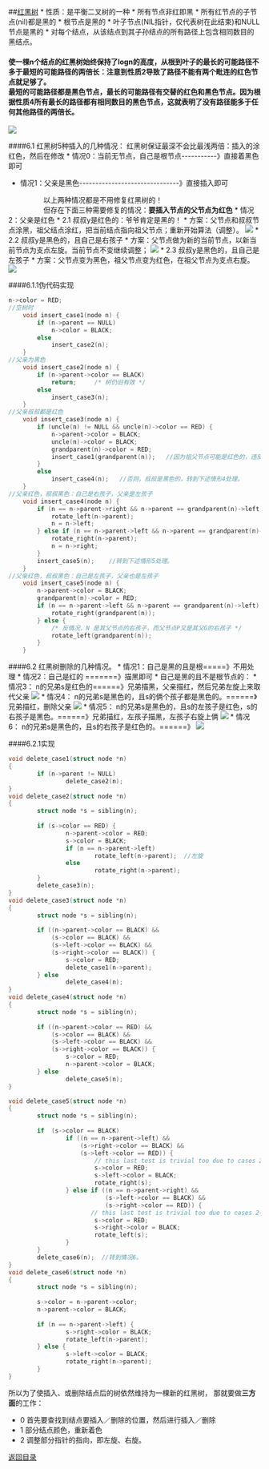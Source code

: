 ##[红黑树](http://blog.csdn.net/chenhuajie123/article/details/11951777)
* 
性质：是平衡二叉树的一种
    * 
所有节点非红即黑
    * 
所有红节点的子节点(nil)都是黑的
    * 
根节点是黑的
    * 
叶子节点(NIL指针，仅代表树在此结束)和NULL节点是黑的
    * 
对每个结点，从该结点到其子孙结点的所有路径上包含相同数目的黑结点。
#### 使一棵n个结点的红黑树始终保持了logn的高度，从根到叶子的最长的可能路径不多于最短的可能路径的两倍长：注意到性质2导致了路径不能有两个毗连的红色节点就足够了。<br>最短的可能路径都是黑色节点，最长的可能路径有交替的红色和黑色节点。因为根据性质4所有最长的路径都有相同数目的黑色节点，这就表明了没有路径能多于任何其他路径的两倍长。

![](1355319681_6107.png)

####6.1 红黑树5种插入的几种情况：
红黑树保证最深不会比最浅两倍：插入的涂红色，然后在修改
* 
情况0：当前无节点，自己是根节点-----------》直接着黑色即可
* 情况1：父亲是黑色-------------------------------》直接插入即可

　　　　　以上两种情况都是不用修复红黑树的！<br>
　　　　　但存在下面三种需要修复的情况：**要插入节点的父节点为红色**
* 
情况2：父亲是红色
    * 2.1
叔叔y是红色的：爷爷肯定是黑的！
        * 
方案：父节点和叔叔节点涂黑，祖父结点涂红，把当前结点指向祖父节点；重新开始算法（调整）。
![](1111111.png)
    * 2.2
叔叔y是黑色的，且自己是右孩子
        * 
方案：父节点做为新的当前节点，以新当前节点为支点左旋。当前节点不变继续调整；
![](2222222.png)
    * 2.3
叔叔y是黑色的，且自己是左孩子
        * 
方案：父节点变为黑色，祖父节点变为红色，在祖父节点为支点右旋。
![](3333.png)

####6.1.1伪代码实现
```C
n->color = RED;
//空树时
    void insert_case1(node n) {
        if (n->parent == NULL)
            n->color = BLACK;
        else
            insert_case2(n);
    }  
//父亲为黑色
    void insert_case2(node n) {
        if (n->parent->color == BLACK)
            return;     /* 树仍旧有效 */
        else
            insert_case3(n);
    }   
//父亲叔叔都是红色
    void insert_case3(node n) {
        if (uncle(n) != NULL && uncle(n)->color == RED) {
            n->parent->color = BLACK;
            uncle(n)->color = BLACK;
            grandparent(n)->color = RED;
            insert_case1(grandparent(n));   //因为祖父节点可能是红色的，违反性质4，递归情形1.
        }
        else
            insert_case4(n);   //否则，叔叔是黑色的，转到下述情形4处理。
    }   
//父亲红色，叔叔黑色：自己是右孩子，父亲是左孩子
    void insert_case4(node n) {
        if (n == n->parent->right && n->parent == grandparent(n)->left) {
            rotate_left(n->parent);
            n = n->left;
        } else if (n == n->parent->left && n->parent == grandparent(n)->right) {
            rotate_right(n->parent);
            n = n->right;
        }
        insert_case5(n);    //转到下述情形5处理。
    }   
//父亲红色，叔叔黑色：自己是左孩子，父亲也是左孩子
    void insert_case5(node n) {
        n->parent->color = BLACK;
        grandparent(n)->color = RED;
        if (n == n->parent->left && n->parent == grandparent(n)->left) {
            rotate_right(grandparent(n));
        } else {
            /* 反情况，N 是其父节点的右孩子，而父节点P又是其父G的右孩子 */
            rotate_left(grandparent(n));
        }
    }   
```

####6.2 红黑树删除的几种情况。
* 
情况1：自己是黑的且是根=====》不用处理
* 
情况2：自己是红的 =======》描黑即可
* 
自己是黑的且不是根节点的：
    * 情况3：
n的兄弟s是红色的======》兄弟描黑，父亲描红，然后兄弟左旋上来取代父亲
![](dftrj.jpg)
    * 情况4：
n的兄弟s是黑色的，且s的俩个孩子都是黑色的。======》兄弟描红，删除父亲
![](kr765.jpg)
    * 情况5：
n的兄弟s是黑色的，且s的左孩子是红色，s的右孩子是黑色。======》兄弟描红，左孩子描黑，左孩子右旋上俩
![](5y2w.jpg)
    * 情况6：
n的兄弟s是黑色的，且s的右孩子是红色的。======》
![](8394323_1294495422E1VW.jpg)

####6.2.1实现

```C++
void delete_case1(struct node *n)
{
        if (n->parent != NULL)
                delete_case2(n);
}
void delete_case2(struct node *n)
{
        struct node *s = sibling(n);
 
        if (s->color == RED) {
                n->parent->color = RED;
                s->color = BLACK;
                if (n == n->parent->left)
                        rotate_left(n->parent);  //左旋
                else
                        rotate_right(n->parent);
        } 
        delete_case3(n);
}
void delete_case3(struct node *n)
{
        struct node *s = sibling(n);
 
        if ((n->parent->color == BLACK) &&
            (s->color == BLACK) &&
            (s->left->color == BLACK) &&
            (s->right->color == BLACK)) {
                s->color = RED;
                delete_case1(n->parent);
        } else
                delete_case4(n);
}
void delete_case4(struct node *n)
{
        struct node *s = sibling(n);
 
        if ((n->parent->color == RED) &&
            (s->color == BLACK) &&
            (s->left->color == BLACK) &&
            (s->right->color == BLACK)) {
                s->color = RED;
                n->parent->color = BLACK;
        } else
                delete_case5(n);
}

void delete_case5(struct node *n)
{
        struct node *s = sibling(n);
 
        if  (s->color == BLACK) 
                if ((n == n->parent->left) &&
                    (s->right->color == BLACK) &&
                    (s->left->color == RED)) { 
                        // this last test is trivial too due to cases 2-4.
                        s->color = RED;
                        s->left->color = BLACK;
                        rotate_right(s);
                } else if ((n == n->parent->right) &&
                           (s->left->color == BLACK) &&
                           (s->right->color == RED)) {
                       // this last test is trivial too due to cases 2-4.
                        s->color = RED;
                        s->right->color = BLACK;
                        rotate_left(s);
                }
        }
        delete_case6(n);  //转到情况6。
}
void delete_case6(struct node *n)
{
        struct node *s = sibling(n);
 
        s->color = n->parent->color;
        n->parent->color = BLACK;
 
        if (n == n->parent->left) {
                s->right->color = BLACK;
                rotate_left(n->parent);
        } else {
                s->left->color = BLACK;
                rotate_right(n->parent);
        }
}
```

所以为了使插入、或删除结点后的树依然维持为一棵新的红黑树，
那就要做**三方面**的工作：
* 0
首先要查找到结点要插入／删除的位置，然后进行插入／删除
* 1
部分结点颜色，重新着色
* 2
调整部分指针的指向，即左旋、右旋。

[返回目录](README.md)